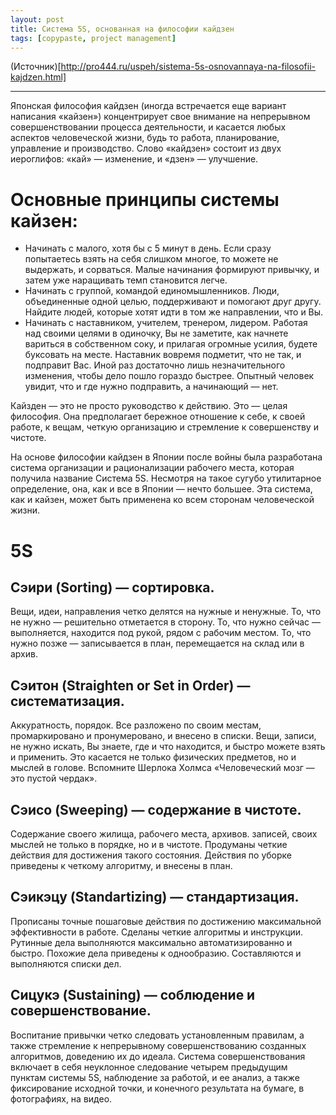 ```yaml
---
layout: post
title: Система 5S, основанная на философии кайдзен
tags: [copypaste, project management]
---
```


(Источник)[http://pro444.ru/uspeh/sistema-5s-osnovannaya-na-filosofii-kajdzen.html]

---

Японская философия кайдзен (иногда встречается еще вариант написания «кайзен») концентрирует свое внимание на непрерывном совершенствовании процесса деятельности, и касается любых аспектов человеческой жизни, будь то работа, планирование, управление и производство. Слово «кайдзен» состоит из двух иероглифов: «кай» — изменение, и «дзен» — улучшение.

# Основные принципы системы кайзен:

- Начинать с малого, хотя бы с 5 минут в день. Если сразу попытаетесь взять  на себя слишком многое, то можете не выдержать, и сорваться. Малые начинания формируют привычку, и затем уже наращивать темп становится легче.
- Начинать с группой, командой единомышленников. Люди, объединенные одной целью, поддерживают и помогают друг другу. Найдите людей, которые хотят идти в том же направлении, что и Вы.
- Начинать с наставником, учителем, тренером, лидером. Работая над своими целями в одиночку, Вы не заметите, как начнете вариться в собственном соку, и прилагая огромные усилия, будете буксовать на месте. Наставник вовремя подметит, что не так, и подправит Вас. Иной раз достаточно лишь незначительного изменения, чтобы дело пошло гораздо быстрее. Опытный человек увидит, что и где нужно подправить, а начинающий — нет.

Кайзден — это не просто руководство к действию. Это — целая философия. Она предполагает бережное отношение к себе, к своей работе, к вещам, четкую организацию и стремление к совершенству и чистоте.

На основе философии кайдзен в Японии после войны была разработана система организации и рационализации рабочего места, которая получила название Система 5S. Несмотря на такое сугубо утилитарное определение, она, как и все в Японии — нечто большее. Эта система, как и кайзен, может быть применена ко всем сторонам человеческой жизни.

# 5S

## Сэири (Sorting) — сортировка.
Вещи, идеи, направления четко делятся на нужные и ненужные. То, что не нужно — решительно отметается в сторону. То, что нужно сейчас — выполняется, находится под рукой, рядом с рабочим местом. То, что нужно позже — записывается в план, перемещается на склад или в архив.

## Сэитон (Straighten or Set in Order) — систематизация.
Аккуратность, порядок. Все разложено по своим местам, промаркировано и пронумеровано, и внесено в списки. Вещи, записи, не нужно искать, Вы знаете, где и что находится, и быстро можете взять и применить. Это касается не только физических предметов, но и мыслей в голове. Вспомните Шерлока Холмса «Человеческий мозг — это пустой чердак».

## Сэисо (Sweeping) — содержание в чистоте.
Содержание своего жилища, рабочего места, архивов. записей, своих мыслей не только в порядке, но и в чистоте. Продуманы четкие действия для достижения такого состояния. Действия по уборке приведены к четкому алгоритму, и внесены в план.

## Сэикэцу (Standartizing) — стандартизация.
Прописаны точные пошаговые действия по достижению максимальной эффективности в работе. Сделаны четкие алгоритмы и инструкции. Рутинные дела выполняются максимально автоматизированно и быстро. Похожие дела приведены к однообразию. Составляются и выполняются списки дел.

## Сицукэ (Sustaining) — соблюдение и совершенствование.
Воспитание привычки четко следовать установленным правилам, а также стремление к непрерывному совершенствованию созданных алгоритмов, доведению их до идеала. Система совершенствования включает в себя неуклонное следование четырем предыдущим пунктам системы 5S, наблюдение за работой, и ее анализ, а также фиксирование исходной точки, и конечного результата на бумаге, в фотографиях, на видео.